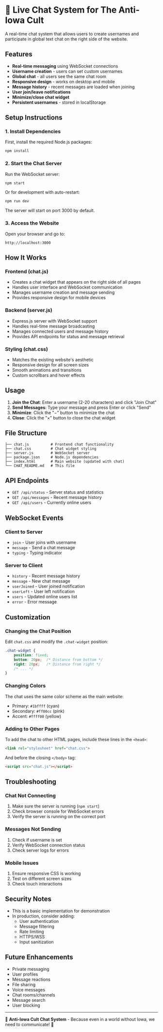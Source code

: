 # 🌽 Live Chat System for The Anti-Iowa Cult

A real-time chat system that allows users to create usernames and participate in global text chat on the right side of the website.

## Features

- **Real-time messaging** using WebSocket connections
- **Username creation** - users can set custom usernames
- **Global chat** - all users see the same chat room
- **Responsive design** - works on desktop and mobile
- **Message history** - recent messages are loaded when joining
- **User join/leave notifications**
- **Minimize/close chat widget**
- **Persistent usernames** - stored in localStorage

## Setup Instructions

### 1. Install Dependencies

First, install the required Node.js packages:

```bash
npm install
```

### 2. Start the Chat Server

Run the WebSocket server:

```bash
npm start
```

Or for development with auto-restart:

```bash
npm run dev
```

The server will start on port 3000 by default.

### 3. Access the Website

Open your browser and go to:
```
http://localhost:3000
```

## How It Works

### Frontend (chat.js)
- Creates a chat widget that appears on the right side of all pages
- Handles user interface and WebSocket communication
- Manages username creation and message sending
- Provides responsive design for mobile devices

### Backend (server.js)
- Express.js server with WebSocket support
- Handles real-time message broadcasting
- Manages connected users and message history
- Provides API endpoints for status and message retrieval

### Styling (chat.css)
- Matches the existing website's aesthetic
- Responsive design for all screen sizes
- Smooth animations and transitions
- Custom scrollbars and hover effects

## Usage

1. **Join the Chat**: Enter a username (2-20 characters) and click "Join Chat"
2. **Send Messages**: Type your message and press Enter or click "Send"
3. **Minimize**: Click the "−" button to minimize the chat
4. **Close**: Click the "×" button to close the chat widget

## File Structure

```
├── chat.js          # Frontend chat functionality
├── chat.css         # Chat widget styling
├── server.js        # WebSocket server
├── package.json     # Node.js dependencies
├── index.html       # Main website (updated with chat)
└── CHAT_README.md   # This file
```

## API Endpoints

- `GET /api/status` - Server status and statistics
- `GET /api/messages` - Recent message history
- `GET /api/users` - Currently online users

## WebSocket Events

### Client to Server
- `join` - User joins with username
- `message` - Send a chat message
- `typing` - Typing indicator

### Server to Client
- `history` - Recent message history
- `message` - New chat message
- `userJoined` - User joined notification
- `userLeft` - User left notification
- `users` - Updated online users list
- `error` - Error message

## Customization

### Changing the Chat Position
Edit `chat.css` and modify the `.chat-widget` position:

```css
.chat-widget {
    position: fixed;
    bottom: 20px;  /* Distance from bottom */
    right: 20px;   /* Distance from right */
    /* ... */
}
```

### Changing Colors
The chat uses the same color scheme as the main website:
- Primary: `#1bffff` (cyan)
- Secondary: `#ff00cc` (pink)
- Accent: `#ffff00` (yellow)

### Adding to Other Pages
To add the chat to other HTML pages, include these lines in the `<head>`:

```html
<link rel="stylesheet" href="chat.css">
```

And before the closing `</body>` tag:

```html
<script src="chat.js"></script>
```

## Troubleshooting

### Chat Not Connecting
1. Make sure the server is running (`npm start`)
2. Check browser console for WebSocket errors
3. Verify the server is running on the correct port

### Messages Not Sending
1. Check if username is set
2. Verify WebSocket connection status
3. Check server logs for errors

### Mobile Issues
1. Ensure responsive CSS is working
2. Test on different screen sizes
3. Check touch interactions

## Security Notes

- This is a basic implementation for demonstration
- In production, consider adding:
  - User authentication
  - Message filtering
  - Rate limiting
  - HTTPS/WSS
  - Input sanitization

## Future Enhancements

- Private messaging
- User profiles
- Message reactions
- File sharing
- Voice messages
- Chat rooms/channels
- Message search
- User blocking

---

🌽 **Anti-Iowa Cult Chat System** - Because even in a world without Iowa, we need to communicate! 🌽 